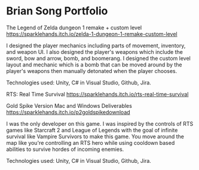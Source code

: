 # Brian Song Portfolio

The Legend of Zelda dungeon 1 remake + custom level
https://sparklehands.itch.io/zelda-1-dungeon-1-remake-custom-level

I designed the player mechanics including parts of movement, inventory, and weapon UI. I also designed the player's weapons which include the sword, bow and arrow, bomb, and boomerang. I designed the custom level layout and mechanic which is a bomb that can be moved around by the player's weapons then manually detonated when the player chooses.

Technologies used: Unity, C# in Visual Studio, Github, Jira.


RTS: Real Time Survival
https://sparklehands.itch.io/rts-real-time-survival

Gold Spike Version Mac and Windows Deliverables
https://sparklehands.itch.io/p2goldspikedownload

I was the only developer on this game. I was inspired by the controls of RTS games like Starcraft 2 and League of Legends with the goal of infinite survival like Vampire Survivors to make this game. You move around the map like you're controlling an RTS hero while using cooldown based abilities to survive hordes of incoming enemies.

Technologies used: Unity, C# in Visual Studio, Github, Jira.

